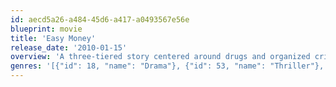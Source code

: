 ```yaml
---
id: aecd5a26-a484-45d6-a417-a0493567e56e
blueprint: movie
title: 'Easy Money'
release_date: '2010-01-15'
overview: 'A three-tiered story centered around drugs and organized crime, and focused on a young man who becomes a runner for a coke dealer.'
genres: '[{"id": 18, "name": "Drama"}, {"id": 53, "name": "Thriller"}, {"id": 80, "name": "Crime"}]'
---
```

